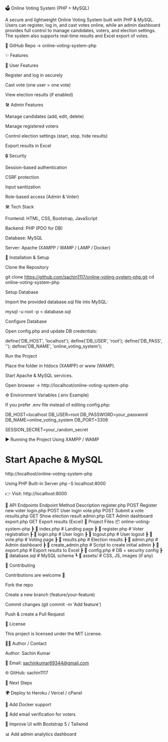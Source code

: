🗳️ Online Voting System (PHP + MySQL)






A secure and lightweight Online Voting System built with PHP & MySQL.
Users can register, log in, and cast votes online, while an admin dashboard provides full control to manage candidates, voters, and election settings. The system also supports real-time results and Excel export of votes.

📌 GitHub Repo → online-voting-system-php

✨ Features

👤 User Features

Register and log in securely

Cast vote (one user = one vote)

View election results (if enabled)

🛠️ Admin Features

Manage candidates (add, edit, delete)

Manage registered voters

Control election settings (start, stop, hide results)

Export results in Excel

🔒 Security

Session-based authentication

CSRF protection

Input sanitization

Role-based access (Admin & Voter)

🛠️ Tech Stack

Frontend: HTML, CSS, Bootstrap, JavaScript

Backend: PHP (PDO for DB)

Database: MySQL

Server: Apache (XAMPP / WAMP / LAMP / Docker)

🚀 Installation & Setup

Clone the Repository

git clone https://github.com/sachin1117/online-voting-system-php.git
cd online-voting-system-php


Setup Database

Import the provided database.sql file into MySQL:

mysql -u root -p < database.sql


Configure Database

Open config.php and update DB credentials:

define('DB_HOST', 'localhost');
define('DB_USER', 'root');
define('DB_PASS', '');
define('DB_NAME', 'online_voting_system');


Run the Project

Place the folder in htdocs (XAMPP) or www (WAMP).

Start Apache & MySQL services.

Open browser → http://localhost/online-voting-system-php

⚙️ Environment Variables (.env Example)

If you prefer .env file instead of editing config.php:

DB_HOST=localhost
DB_USER=root
DB_PASSWORD=your_password
DB_NAME=online_voting_system
DB_PORT=3306

SESSION_SECRET=your_random_secret

▶️ Running the Project
Using XAMPP / WAMP
# Start Apache & MySQL
http://localhost/online-voting-system-php

Using PHP Built-in Server
php -S localhost:8000


👉 Visit: http://localhost:8000

📡 API Endpoints
Endpoint	Method	Description
register.php	POST	Register new voter
login.php	POST	User login
vote.php	POST	Submit a vote
results.php	GET	Show election result
admin.php	GET	Admin dashboard
export.php	GET	Export results (Excel)
📂 Project Files
📦 online-voting-system-php
 ┣ 📜 index.php         # Landing page
 ┣ 📜 register.php      # Voter registration
 ┣ 📜 login.php         # User login
 ┣ 📜 logout.php        # User logout
 ┣ 📜 vote.php          # Voting page
 ┣ 📜 results.php       # Election results
 ┣ 📜 admin.php         # Admin dashboard
 ┣ 📜 create_admin.php  # Script to create initial admin
 ┣ 📜 export.php        # Export results to Excel
 ┣ 📜 config.php        # DB + security config
 ┣ 📜 database.sql      # MySQL schema
 ┗ 📂 assets/           # CSS, JS, images (if any)

🤝 Contributing

Contributions are welcome 🚀

Fork the repo

Create a new branch (feature/your-feature)

Commit changes (git commit -m 'Add feature')

Push & create a Pull Request

📜 License

This project is licensed under the MIT License.

👨‍💻 Author / Contact

Author: Sachin Kumar

📧 Email: sachinkumar69344@gmail.com

🌐 GitHub: sachin1117

🔮 Next Steps

🌍 Deploy to Heroku / Vercel / cPanel

🐳 Add Docker support

🔑 Add email verification for voters

🎨 Improve UI with Bootstrap 5 / Tailwind

📊 Add admin analytics dashboard
